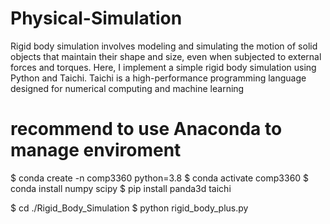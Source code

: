 # Physical-Simulation

Rigid body simulation involves modeling and simulating the motion of solid objects that maintain their shape and size, even when subjected to external forces and torques. Here, I implement a simple rigid body simulation using Python and Taichi. Taichi is a high-performance programming language designed for numerical computing and machine learning


# recommend to use Anaconda to manage enviroment       
$ conda create -n comp3360 python=3.8
$ conda activate comp3360
$ conda install numpy scipy
$ pip install panda3d taichi

$ cd ./Rigid_Body_Simulation
$ python rigid_body_plus.py
